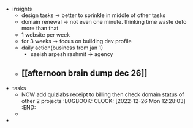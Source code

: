 - insights
	- design tasks -> better to sprinkle in middle of other tasks
	- domain renewal -> not even one minute. thinking time waste defo more than that
	- 1 website per week
	- for 3 weeks -> focus on building dev profile
	- daily action(business from jan 1)
		- saeish arpesh rashmit -> agency
	- [[afternoon brain dump dec 26]]
		-
- tasks
	- NOW add quizlabs receipt to billing then check domain status of other 2 projects 
	  :LOGBOOK:
	  CLOCK: [2022-12-26 Mon 12:28:03]
	  :END:
	-
-